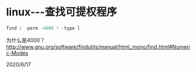 # linux---查找可提权程序

```r
find / -perm -4000 ! -type l
```

为什么是4000？  
http://www.gnu.org/software/findutils/manual/html_mono/find.html#Numeric-Modes  


2020/6/17  

